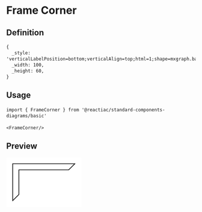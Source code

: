 # Frame Corner

## Definition

```
{
  _style: 'verticalLabelPosition=bottom;verticalAlign=top;html=1;shape=mxgraph.basic.frame_corner;dx=10;whiteSpace=wrap;',
  _width: 100,
  _height: 60,
}
```

## Usage

```
import { FrameCorner } from '@reactiac/standard-components-diagrams/basic'

<FrameCorner/>
```

## Preview

<img src="./frame-corner.png" width="200"/>
